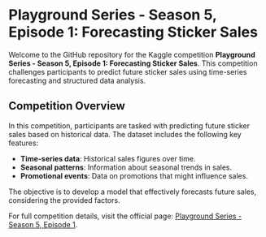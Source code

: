 # Playground Series - Season 5, Episode 1: Forecasting Sticker Sales

Welcome to the GitHub repository for the Kaggle competition **Playground Series - Season 5, Episode 1: Forecasting Sticker Sales**. This competition challenges participants to predict future sticker sales using time-series forecasting and structured data analysis.

## Competition Overview

In this competition, participants are tasked with predicting future sticker sales based on historical data. The dataset includes the following key features:

- **Time-series data**: Historical sales figures over time.
- **Seasonal patterns**: Information about seasonal trends in sales.
- **Promotional events**: Data on promotions that might influence sales.

The objective is to develop a model that effectively forecasts future sales, considering the provided factors.

For full competition details, visit the official page: [Playground Series - Season 5, Episode 1](https://www.kaggle.com/competitions/playground-series-s5e1).
